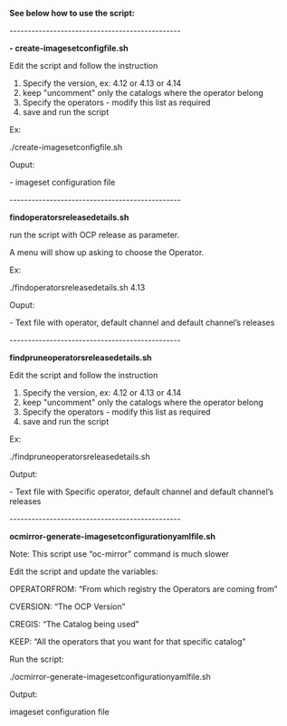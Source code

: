 **See below how to use the script:**

\-----------------------------------------------

**\- create-imagesetconfigfile.sh**

Edit the script and follow the instruction

1.  Specify the version, ex: 4.12 or 4.13 or 4.14
2.  keep "uncomment" only the catalogs where the operator belong
3.  Specify the operators - modify this list as required
4.  save and run the script

Ex:

./create-imagesetconfigfile.sh

Ouput:

\- imageset configuration file

\-----------------------------------------------

  

**findoperatorsreleasedetails.sh**

run the script with OCP release as parameter.

A menu will show up asking to choose the Operator.

Ex:

./findoperatorsreleasedetails.sh 4.13

Ouput:

\- Text file with operator, default channel and default channel’s releases

\-----------------------------------------------

  

**findpruneoperatorsreleasedetails.sh**

Edit the script and follow the instruction

1.  Specify the version, ex: 4.12 or 4.13 or 4.14
2.  keep "uncomment" only the catalogs where the operator belong
3.  Specify the operators - modify this list as required
4.  save and run the script

Ex:

./findpruneoperatorsreleasedetails.sh

Output:

\- Text file with Specific operator, default channel and default channel’s releases

\-----------------------------------------------

  

**ocmirror-generate-imagesetconfigurationyamlfile.sh**

Note: This script use “oc-mirror” command is much slower

Edit the script and update the variables:

OPERATORFROM: “From which registry the Operators are coming from”

CVERSION: “The OCP Version”

CREGIS: “The Catalog being used”

KEEP: “All the operators that you want for that specific catalog”

Run the script:

./ocmirror-generate-imagesetconfigurationyamlfile.sh

Output:

imageset configuration file
